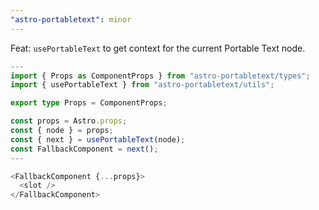 ```yaml
---
"astro-portabletext": minor
---
```


Feat: `usePortableText` to get context for the current Portable Text node.

```ts
---
import { Props as ComponentProps } from "astro-portabletext/types";
import { usePortableText } from "astro-portabletext/utils";

export type Props = ComponentProps;

const props = Astro.props;
const { node } = props;
const { next } = usePortableText(node);
const FallbackComponent = next();
---

<FallbackComponent {...props}>
  <slot />
</FallbackComponent>
```
